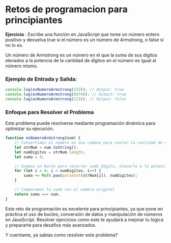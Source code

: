 # Retos de programacion para principiantes

**Ejercicio** : Escribe una función en JavaScript que tome un número entero positivo y devuelva true si el número es un número de Armstrong, o false si no lo es.

Un número de Armstrong es un número en el que la suma de sus dígitos elevados a la potencia de la cantidad de dígitos en el número es igual al número mismo.

### Ejemplo de Entrada y Salida:

``` javascript
console.log(esNumeroArmstrong(153)); // Output: true
console.log(esNumeroArmstrong(9474)); // Output: true
console.log(esNumeroArmstrong(123)); // Output: false
```

### Enfoque para Resolver el Problema

Este problema puede resolverse mediante programación dinámica para optimizar su ejecución.

```javascript
function esNumeroArmstrong(num) {
    // Convertimos el número en una cadena para contar la cantidad de dígitos
    let strNum = num.toString();
    let numDigitos = strNum.length;
    let suma = 0;

    // Usamos un bucle para recorrer cada dígito, elevarlo a la potencia de la cantidad de dígitos y sumarlo
    for (let i = 0; i < numDigitos; i++) {
        suma += Math.pow(parseInt(strNum[i]), numDigitos);
    }

    // Comparamos la suma con el número original
    return suma === num;
}
```

Este reto de programación es excelente para principiantes, ya que pone en práctica el uso de bucles, conversión de datos y manipulación de números en JavaScript. Resolver ejercicios como este te ayudará a mejorar tu lógica y prepararte para desafíos más avanzados.

Y cuentame, ya sabias como resolver este problema?
